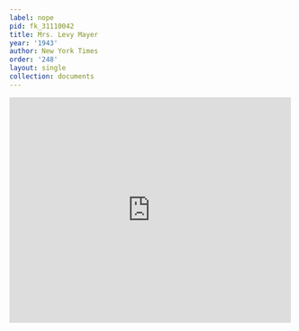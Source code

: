 ```yaml
---
label: nope
pid: fk_31110042
title: Mrs. Levy Mayer
year: '1943'
author: New York Times
order: '248'
layout: single
collection: documents
---
```

<iframe src="https://northwestern.app.box.com/embed/s/1sr8v3eycugn3nfgp2jbguyn0c6pdtkw?sortColumn=date&view=list" width="500" height="400" frameborder="0" allowfullscreen webkitallowfullscreen msallowfullscreen></iframe>

